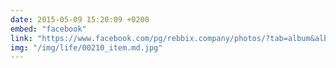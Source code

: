 ```yaml
---
date: 2015-05-09 15:20:09 +0200
embed: "facebook"
link: "https://www.facebook.com/pg/rebbix.company/photos/?tab=album&album_id=433871720071445"
img: "/img/life/00210_item.md.jpg"
---
```

